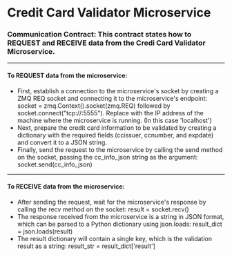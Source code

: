 # Credit Card Validator Microservice

### Communication Contract: This contract states how to REQUEST and RECEIVE data from the Credi Card Validator Microservice.
---
#### To **REQUEST** data from the microservice:

- First, establish a connection to the microservice's socket by creating a ZMQ REQ socket and connecting it to the microservice's endpoint: socket = zmq.Context().socket(zmq.REQ) followed by socket.connect("tcp://<microservice-ip>:5555"). Replace <microservice-ip> with the IP address of the machine where the microservice is running. (In this case 'localhost')
- Next, prepare the credit card information to be validated by creating a dictionary with the required fields (ccissuer, ccnumber, and expdate) and convert it to a JSON string.
- Finally, send the request to the microservice by calling the send method on the socket, passing the cc_info_json string as the argument: socket.send(cc_info_json)
---  
 #### To **RECEIVE** data from the microservice:

- After sending the request, wait for the microservice's response by calling the recv method on the socket: result = socket.recv()
- The response received from the microservice is a string in JSON format, which can be parsed to a Python dictionary using json.loads: result_dict = json.loads(result)
- The result dictionary will contain a single key, which is the validation result as a string: result_str = result_dict['result']

